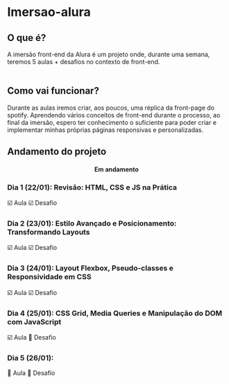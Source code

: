 # Imersao-alura

## O que é?

A imersão front-end da Alura é um projeto onde, durante uma semana, teremos 5 aulas + desafios no contexto de front-end.
<br>
<br>

## Como vai funcionar?

Durante as aulas iremos criar, aos poucos, uma réplica da front-page do spotify. Aprendendo vários conceitos de front-end durante o processo, ao final da imersão, espero ter conhecimento o suficiente para poder criar e implementar minhas próprias páginas responsivas e personalizadas.

## Andamento do projeto

<h4 style="text-align:center;"> Em andamento </h4>

### Dia 1 (22/01): Revisão: HTML, CSS e JS na Prática

:ballot_box_with_check: Aula
:ballot_box_with_check: Desafio

### Dia 2 (23/01): Estilo Avançado e Posicionamento: Transformando Layouts

:ballot_box_with_check: Aula
:ballot_box_with_check: Desafio

### Dia 3 (24/01): Layout Flexbox, Pseudo-classes e Responsividade em CSS

:ballot_box_with_check: Aula
:ballot_box_with_check: Desafio

### Dia 4 (25/01): CSS Grid, Media Queries e Manipulação do DOM com JavaScript

:ballot_box_with_check: Aula
:black_square_button: Desafio

### Dia 5 (26/01):

:black_square_button: Aula
:black_square_button: Desafio
